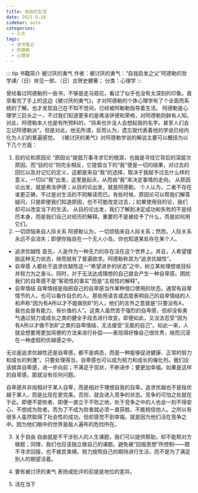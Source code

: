 ```yaml
---
title: 自由的生活
date: 2021-5-10
sidebar: auto
categories:
  - 人文
tags:
  - 读书笔记
  - 阿德勒
  - 心理学
---
```


::: tip 书籍简介
被讨厌的勇气
作者：被讨厌的勇气：“自我启发之父”阿德勒的哲学课/（日）岸见一郎，（日）古贺史健著；
分类：心理学
:::
<!-- more -->

曾经看过阿德勒的一些书，不够是走马观花，看过了似乎也没有太深刻的印象。直至看完了手上的这边《被讨厌的勇气》，才对阿德勒的个体心理学有了个全面而系统的了解。也才发现自己在不知不觉间，已经被阿勒勒指导着生活。
阿德勒是心理学三巨头之一，不过我们知道更多的是弗洛伊德和荣格，对阿德勒则鲜有人知。对此，阿德勒本人也是有所预料的，“将来也许没人会想起我的名字。甚至人们会忘记阿德勒派”。但是对此，他无所谓，反而认为，遗忘就代表着他的学说已经内化为人们的普遍感觉。
《被讨厌的勇气》对阿德勒学说的解说主要可以概括为以下几个方面：
1. 目的论和原因论
“原因论”提倡万事寻求它的根源，也就是寻找它背后的深层次原因。而“目的论”则完全相反，它提倡当下的“我”便是一切的结果，对过去的回忆以及对记忆的定义，这都是来自“我”的选择，取决于我赋予过去什么样的意义，一切以“我”出发，这里是起点，从而由“我”来决定事情的走向。
从原因论出发，就是弗洛伊德；从目的论出发，就是阿德勒。
个人认为，二者不存在谁更正确，不过是对生活的不同解读而已。有些时候，原因论可以帮我们解答疑问，只是即便我们知道原因，也不可能改变过去，；如果使用目的论，我们却可以改变当下的生活。
从目的论出发，我们了解到决定成功和失败的不是经历本身，而是我们自己对经历的解释。重要的不是被给予了什么，而是如何用它们。
2. 一切烦恼来自人际关系
阿德勒认为，一切烦恼来自人际关系；然而，人际关系永远不会消失；即便你独自在一个无人小岛，你也知道某处存在某个人。

* 追求优越性
首先，人是作为一种无力的存在活在这个世界上。并且，人希望摆脱这种无力状态，继而就有了普遍欲求。阿德勒称其为“追求优越性”。
* 自卑感
人都处于追求优越性这一“希望进步的状态”之中，树立某些理想或目标并努力为之奋斗。同时，对于无法达成理想的自己就会产生一种自卑感。困扰我们的自卑感不是“客观性的事实”而是“主观性的解释”。
* 自卑情结
自卑情结是指把自己的自卑感当作某种借口使用的状态。通常有自卑情节的人，也可以看作自负的人。那些用语言或态度表明自己的自卑情结的人和声称“因为有A所以才不能做到B”的人，他们的言外之意就是“只要没有A，我也会是有能力、有价值的人”。这类人虽然苦于强烈的自卑感，但却没有勇气通过努力或成长之类的健全手段去进行改变。即便如此，又没法忍受“因为有A所以才做不到B”之类的自卑情结，无法接受“无能的自己”。如此一来，人就会想要用更加简便的方法来进行补偿——表现得好像自己很优秀，继而沉浸在一种虚假的优越感之中。

无论是追求优越性还是自卑感，都不是病态，而是一种能够促进健康、正常的努力和成长的刺激”。只要处理得当，自卑感也可以成为努力和成长的催化剂。我们应该摈弃自卑感，进一步向前；不满足于现状，不断进步；要更加幸福。如果是这样的自卑感，那就没有任何问题。

自卑感并非指相对于某人自卑，而是相对于理想自我的自卑。追求优越也不是指优越于某人，而是比现在更完美。否则，就会进入竞争的状态。竞争的可怕之处就在于此。即便不是败者、即便一直立于不败之地，处于竞争之中的人也会一刻不得安心、不想成为败者。而为了不成为败者就必须一直获胜、不能相信他人。之所以有很多人虽然取得了社会性的成功，但却感觉不到幸福，就是因为他们活在竞争之中。因为他们眼中的世界是敌人遍布的危险所在。

3. 关于自由
自由就是不干涉别人的人生课题，我们可以提供帮助，却不能帮对方做题；同理，我们也应该独立做自己的课题。避免被“回报思想”所控制——既不寻求回报，也不被其束缚。努力按照自己的期待进行生活，而不是为了满足别人的期望活着。

4. 要有被讨厌的勇气
表扬或批评的前提是地位的差异。

5. 活在当下